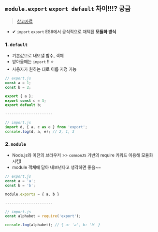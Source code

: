 ## `module.export` `export default` 차이!!!? 궁금
> [참고자료](https://dev-deskch.tistory.com/14)

- ✔ `import` `export` ES6에서 공식적으로 채택된 **모듈화 방식**

### 1. `default` 
- 기본값으로 내보낼 함수, 객체 
- 받아올때는 `import` !! ⭐
- 사용자가 원하는 대로 이름 지정 가능


```javascript
// export.js
const a = 1;
const b = 2;

export { a };
export const c = 3;
export default b;

----------------------

// import.js
import d, { a, c as e } from 'export';
console.log(d, a, e); // 2, 1, 3
```

### 2. `module`
- Node.js와 이전의 브라우저 >> `commonJS` 기반의 require 키워드 이용해 모듈화 시킴!
- module 객체에 담아 내보낸다고 생각하면 좋음~~


```javascript
// export.js
const a = 'a';
const b = 'b';

module.exports = { a, b }

----------------------

// import.js
const alphabet = require('export');

console.log(alphabet); // { a: 'a', b: 'b' }
```
